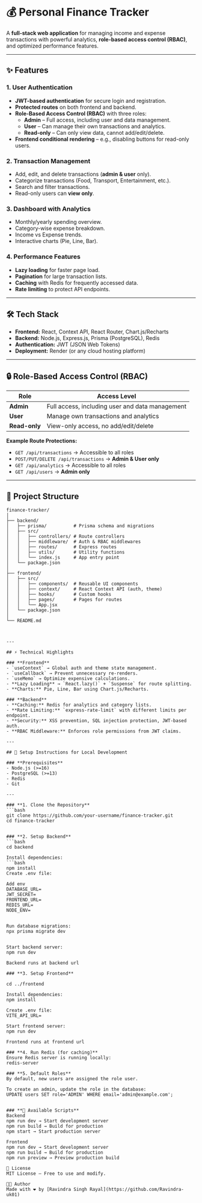 # 💰 Personal Finance Tracker

A **full-stack web application** for managing income and expense transactions with powerful analytics, **role-based access control (RBAC)**, and optimized performance features.

---

## ✨ Features

### **1. User Authentication**
- **JWT-based authentication** for secure login and registration.
- **Protected routes** on both frontend and backend.
- **Role-Based Access Control (RBAC)** with three roles:
  - **Admin** – Full access, including user and data management.
  - **User** – Can manage their own transactions and analytics.
  - **Read-only** – Can only view data, cannot add/edit/delete.
- **Frontend conditional rendering** – e.g., disabling buttons for read-only users.

### **2. Transaction Management**
- Add, edit, and delete transactions (**admin & user** only).
- Categorize transactions (Food, Transport, Entertainment, etc.).
- Search and filter transactions.
- Read-only users can **view only**.

### **3. Dashboard with Analytics**
- Monthly/yearly spending overview.
- Category-wise expense breakdown.
- Income vs Expense trends.
- Interactive charts (Pie, Line, Bar).

### **4. Performance Features**
- **Lazy loading** for faster page load.
- **Pagination** for large transaction lists.
- **Caching** with Redis for frequently accessed data.
- **Rate limiting** to protect API endpoints.

---

## 🛠 Tech Stack

- **Frontend:** React, Context API, React Router, Chart.js/Recharts  
- **Backend:** Node.js, Express.js, Prisma (PostgreSQL), Redis  
- **Authentication:** JWT (JSON Web Tokens)  
- **Deployment:** Render (or any cloud hosting platform)  

---

## 🔒 Role-Based Access Control (RBAC)

| **Role**       | **Access Level** |
|----------------|------------------|
| **Admin**      | Full access, including user and data management |
| **User**       | Manage own transactions and analytics |
| **Read-only**  | View-only access, no add/edit/delete |

**Example Route Protections:**
- `GET /api/transactions` → Accessible to all roles  
- `POST/PUT/DELETE /api/transactions` → **Admin & User only**  
- `GET /api/analytics` → Accessible to all roles  
- `GET /api/users` → **Admin only**

---

## 📂 Project Structure

```plaintext
finance-tracker/
│
├── backend/
│   ├── prisma/          # Prisma schema and migrations
│   ├── src/
│   │   ├── controllers/ # Route controllers
│   │   ├── middleware/  # Auth & RBAC middlewares
│   │   ├── routes/      # Express routes
│   │   ├── utils/       # Utility functions
│   │   └── index.js     # App entry point
│   └── package.json
│
├── frontend/
│   ├── src/
│   │   ├── components/  # Reusable UI components
│   │   ├── context/     # React Context API (auth, theme)
│   │   ├── hooks/       # Custom hooks
│   │   ├── pages/       # Pages for routes
│   │   └── App.jsx
│   └── package.json
│
└── README.md



---

## ⚡ Technical Highlights

### **Frontend**
- `useContext` → Global auth and theme state management.
- `useCallback` → Prevent unnecessary re-renders.
- `useMemo` → Optimize expensive calculations.
- **Lazy Loading** → `React.lazy()` + `Suspense` for route splitting.
- **Charts:** Pie, Line, Bar using Chart.js/Recharts.

### **Backend**
- **Caching:** Redis for analytics and category lists.
- **Rate Limiting:** `express-rate-limit` with different limits per endpoint.
- **Security:** XSS prevention, SQL injection protection, JWT-based auth.
- **RBAC Middleware:** Enforces role permissions from JWT claims.

---

## 🚀 Setup Instructions for Local Development

### **Prerequisites**
- Node.js (>=16)  
- PostgreSQL (>=13)  
- Redis  
- Git  

---

### **1. Clone the Repository**
```bash
git clone https://github.com/your-username/finance-tracker.git
cd finance-tracker


### **2. Setup Backend** 
```bash
cd backend

Install dependencies:
```bash
npm install
Create .env file:

Add env 
DATABASE_URL=
JWT_SECRET=
FRONTEND_URL=
REDIS_URL=
NODE_ENV=


Run database migrations:
npx prisma migrate dev


Start backend server:
npm run dev

Backend runs at backend url

### **3. Setup Frontend** 

cd ../frontend

Install dependencies:
npm install

Create .env file:
VITE_API_URL=

Start frontend server:
npm run dev

Frontend runs at frontend url

### **4. Run Redis (for caching)** 
Ensure Redis server is running locally:
redis-server

### **5. Default Roles** 
By default, new users are assigned the role user.

To create an admin, update the role in the database:
UPDATE users SET role='ADMIN' WHERE email='admin@example.com';


### **📜 Available Scripts** 
Backend
npm run dev → Start development server
npm run build → Build for production
npm start → Start production server

Frontend
npm run dev → Start development server
npm run build → Build for production
npm run preview → Preview production build

📄 License
MIT License – Free to use and modify.

👨‍💻 Author
Made with ❤️ by [Ravindra Singh Rayal](https://github.com/Ravindra-uk01)



